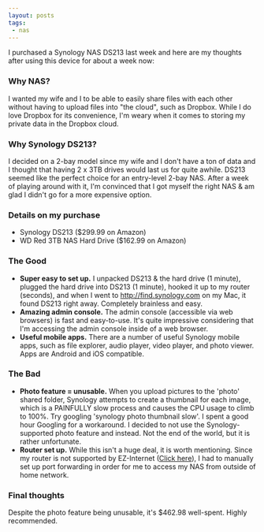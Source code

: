 ```yaml
---
layout: posts
tags:
 - nas
---
```


I purchased a Synology NAS DS213 last week and here are my thoughts after using this device for about a week now:

### Why NAS?
I wanted my wife and I to be able to easily share files with each other without having to upload files into "the cloud", such as Dropbox.  While I do love Dropbox for its convenience, I'm weary when it comes to storing my private data in the Dropbox cloud.

### Why Synology DS213?
I decided on a 2-bay model since my wife and I don't have a ton of data and I thought that having 2 x 3TB drives would last us for quite awhile.  DS213 seemed like the perfect choice for an entry-level 2-bay NAS.  After a week of playing around with it, I'm convinced that I got myself the right NAS & am glad I didn't go for a more expensive option.

### Details on my purchase
* Synology DS213 ($299.99 on Amazon)
* WD Red 3TB NAS Hard Drive ($162.99 on Amazon)


### The Good
* **Super easy to set up.**  I unpacked DS213 & the hard drive (1 minute), plugged the hard drive into DS213 (1 minute), hooked it up to my router (seconds), and when I went to http://find.synology.com on my Mac, it found DS213 right away.  Completely brainless and easy.
* **Amazing admin console.** The admin console (accessible via web browsers) is fast and easy-to-use.  It's quite impressive considering that I'm accessing the admin console inside of a web browser.
* **Useful mobile apps.** There are a number of useful Synology mobile apps, such as file explorer, audio player, video player, and photo viewer.  Apps are Android and iOS compatible.

### The Bad
* **Photo feature = unusable.** When you upload pictures to the 'photo' shared folder, Synology attempts to create a thumbnail for each image, which is a PAINFULLY slow process and causes the CPU usage to climb to 100%.  Try googling 'synology photo thumbnail slow'.  I spent a good hour Googling for a workaround.  I decided to not use the Synology-supported photo feature and instead.  Not the end of the world, but it is rather unfortunate.
* **Router set up.** While this isn't a huge deal, it is worth mentioning.  Since my router is not supported by EZ-Internet ([Click here](http://www.synology.com/support/router.php?lang=us)), I had to manually set up port forwarding in order for me to access my NAS from outside of home network.

### Final thoughts
Despite the photo feature being unusable, it's $462.98 well-spent.  Highly recommended.
